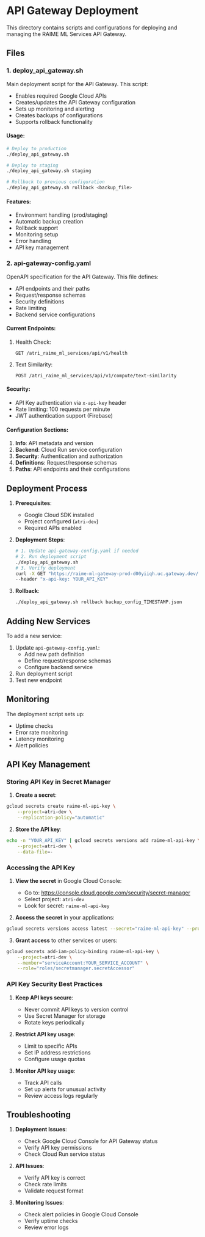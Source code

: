 # API Gateway Deployment

This directory contains scripts and configurations for deploying and managing the RAIME ML Services API Gateway.

## Files

### 1. deploy_api_gateway.sh
Main deployment script for the API Gateway. This script:
- Enables required Google Cloud APIs
- Creates/updates the API Gateway configuration
- Sets up monitoring and alerting
- Creates backups of configurations
- Supports rollback functionality

#### Usage:
```bash
# Deploy to production
./deploy_api_gateway.sh

# Deploy to staging
./deploy_api_gateway.sh staging

# Rollback to previous configuration
./deploy_api_gateway.sh rollback <backup_file>
```

#### Features:
- Environment handling (prod/staging)
- Automatic backup creation
- Rollback support
- Monitoring setup
- Error handling
- API key management

### 2. api-gateway-config.yaml
OpenAPI specification for the API Gateway. This file defines:
- API endpoints and their paths
- Request/response schemas
- Security definitions
- Rate limiting
- Backend service configurations

#### Current Endpoints:
1. Health Check:
   ```
   GET /atri_raime_ml_services/api/v1/health
   ```

2. Text Similarity:
   ```
   POST /atri_raime_ml_services/api/v1/compute/text-similarity
   ```

#### Security:
- API Key authentication via `x-api-key` header
- Rate limiting: 100 requests per minute
- JWT authentication support (Firebase)

#### Configuration Sections:
1. **Info**: API metadata and version
2. **Backend**: Cloud Run service configuration
3. **Security**: Authentication and authorization
4. **Definitions**: Request/response schemas
5. **Paths**: API endpoints and their configurations

## Deployment Process

1. **Prerequisites**:
   - Google Cloud SDK installed
   - Project configured (`atri-dev`)
   - Required APIs enabled

2. **Deployment Steps**:
   ```bash
   # 1. Update api-gateway-config.yaml if needed
   # 2. Run deployment script
   ./deploy_api_gateway.sh
   # 3. Verify deployment
   curl -X GET "https://raime-ml-gateway-prod-d00yiiqh.uc.gateway.dev/atri_raime_ml_services/api/v1/health" \
   --header "x-api-key: YOUR_API_KEY"
   ```

3. **Rollback**:
   ```bash
   ./deploy_api_gateway.sh rollback backup_config_TIMESTAMP.json
   ```

## Adding New Services

To add a new service:
1. Update `api-gateway-config.yaml`:
   - Add new path definition
   - Define request/response schemas
   - Configure backend service
2. Run deployment script
3. Test new endpoint

## Monitoring

The deployment script sets up:
- Uptime checks
- Error rate monitoring
- Latency monitoring
- Alert policies

## API Key Management

### Storing API Key in Secret Manager

1. **Create a secret**:
```bash
gcloud secrets create raime-ml-api-key \
    --project=atri-dev \
    --replication-policy="automatic"
```

2. **Store the API key**:
```bash
echo -n "YOUR_API_KEY" | gcloud secrets versions add raime-ml-api-key \
    --project=atri-dev \
    --data-file=-
```

### Accessing the API Key

1. **View the secret** in Google Cloud Console:
   - Go to: https://console.cloud.google.com/security/secret-manager
   - Select project: `atri-dev`
   - Look for secret: `raime-ml-api-key`

2. **Access the secret** in your applications:
```bash
gcloud secrets versions access latest --secret="raime-ml-api-key" --project=atri-dev
```

3. **Grant access** to other services or users:
```bash
gcloud secrets add-iam-policy-binding raime-ml-api-key \
    --project=atri-dev \
    --member="serviceAccount:YOUR_SERVICE_ACCOUNT" \
    --role="roles/secretmanager.secretAccessor"
```

### API Key Security Best Practices

1. **Keep API keys secure**:
   - Never commit API keys to version control
   - Use Secret Manager for storage
   - Rotate keys periodically

2. **Restrict API key usage**:
   - Limit to specific APIs
   - Set IP address restrictions
   - Configure usage quotas

3. **Monitor API key usage**:
   - Track API calls
   - Set up alerts for unusual activity
   - Review access logs regularly

## Troubleshooting

1. **Deployment Issues**:
   - Check Google Cloud Console for API Gateway status
   - Verify API key permissions
   - Check Cloud Run service status

2. **API Issues**:
   - Verify API key is correct
   - Check rate limits
   - Validate request format

3. **Monitoring Issues**:
   - Check alert policies in Google Cloud Console
   - Verify uptime checks
   - Review error logs 